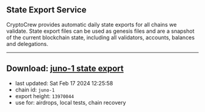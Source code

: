 ## State Export Service
CryptoCrew provides automatic daily state exports for all chains we validate. State export files can be used as genesis files and are a snapshot of the current blockchain state, including all validators, accounts, balances and delegations.

---
**Download: [juno-1 state export](https://dl-eu2.ccvalidators.com/SERVICE/juno/juno-1_export_13970044.json)**
---

- last updated: Sat Feb 17 2024 12:25:58
- chain id: `juno-1`
- export height: `13970044`
- use for: airdrops, local tests, chain recovery
